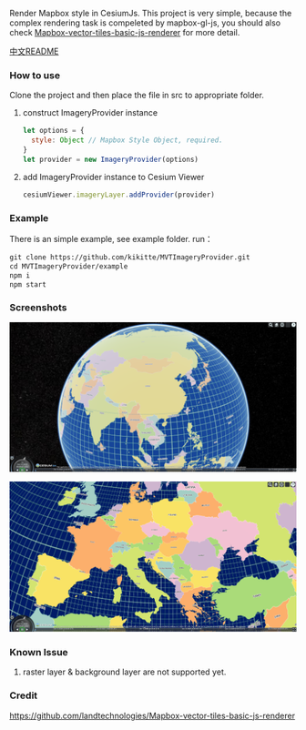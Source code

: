 Render Mapbox style in CesiumJs. This project is very simple, because the complex rendering task is compeleted by mapbox-gl-js, you should also check [Mapbox-vector-tiles-basic-js-renderer](https://github.com/landtechnologies/Mapbox-vector-tiles-basic-js-renderer) for more detail.

[中文README](README-zh.md)

### How to use

Clone the project and then place the file in src to appropriate folder.

1. construct ImageryProvider instance
   ```javascript
   let options = {
     style: Object // Mapbox Style Object, required.
   }
   let provider = new ImageryProvider(options)
   ```
2. add ImageryProvider instance to Cesium Viewer 
   ```javascript
   cesiumViewer.imageryLayer.addProvider(provider)
   ```

### Example
There is an simple example, see example folder.
run：
```shell
git clone https://github.com/kikitte/MVTImageryProvider.git
cd MVTImageryProvider/example
npm i
npm start
```

### Screenshots

![Screenshot_20201012_172140](screenshots/Screenshot_20201012_172140.png)

![Screenshot_20201012_172222](screenshots/Screenshot_20201012_172222.png)

### Known Issue

1. raster layer & background layer are not supported yet.

### Credit
https://github.com/landtechnologies/Mapbox-vector-tiles-basic-js-renderer
